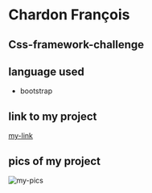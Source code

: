 # Chardon François
## Css-framework-challenge

## language used 

- bootstrap

## link to my project

[my-link]()

## pics of my project

![my-pics]()
